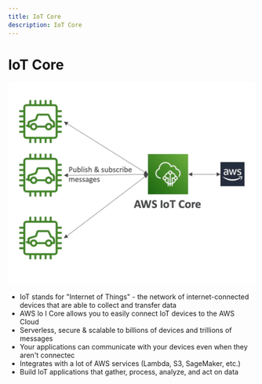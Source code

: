 ```yaml
---
title: IoT Core
description: IoT Core
---
```

# IoT Core
![IoT Core](./IoT-Core.png)
- IoT stands for "Internet of Things" - the network of internet-connected devices that are able to collect and transfer data
- AWS lo I Core allows you to easily connect IoT devices to the AWS Cloud
- Serverless, secure & scalable to billions of devices and trillions of messages
- Your applications can communicate with your devices even when they aren't connectec
- Integrates with a lot of AWS services (Lambda, S3, SageMaker, etc.)
- Build loT applications that gather, process, analyze, and act on data